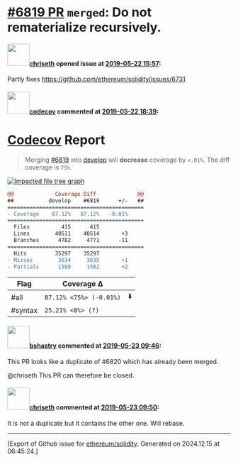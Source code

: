 # [\#6819 PR](https://github.com/ethereum/solidity/pull/6819) `merged`: Do not rematerialize recursively.

#### <img src="https://avatars.githubusercontent.com/u/9073706?v=4" width="50">[chriseth](https://github.com/chriseth) opened issue at [2019-05-22 15:57](https://github.com/ethereum/solidity/pull/6819):

Partly fixes https://github.com/ethereum/solidity/issues/6731

#### <img src="https://avatars.githubusercontent.com/in/254?v=4" width="50">[codecov](https://github.com/apps/codecov) commented at [2019-05-22 18:39](https://github.com/ethereum/solidity/pull/6819#issuecomment-494916458):

# [Codecov](https://codecov.io/gh/ethereum/solidity/pull/6819?src=pr&el=h1) Report
> Merging [#6819](https://codecov.io/gh/ethereum/solidity/pull/6819?src=pr&el=desc) into [develop](https://codecov.io/gh/ethereum/solidity/commit/a86a88f1233bd2049770a91aa917ccf031fa1406?src=pr&el=desc) will **decrease** coverage by `<.01%`.
> The diff coverage is `75%`.

[![Impacted file tree graph](https://codecov.io/gh/ethereum/solidity/pull/6819/graphs/tree.svg?width=650&token=87PGzVEwU0&height=150&src=pr)](https://codecov.io/gh/ethereum/solidity/pull/6819?src=pr&el=tree)

```diff
@@             Coverage Diff             @@
##           develop    #6819      +/-   ##
===========================================
- Coverage    87.12%   87.12%   -0.01%     
===========================================
  Files          415      415              
  Lines        40511    40514       +3     
  Branches      4782     4771      -11     
===========================================
  Hits         35297    35297              
- Misses        3634     3635       +1     
- Partials      1580     1582       +2
```

| Flag | Coverage Δ | |
|---|---|---|
| #all | `87.12% <75%> (-0.01%)` | :arrow_down: |
| #syntax | `25.21% <0%> (?)` | |

#### <img src="https://avatars.githubusercontent.com/u/2388185?v=4" width="50">[bshastry](https://github.com/bshastry) commented at [2019-05-23 09:46](https://github.com/ethereum/solidity/pull/6819#issuecomment-495148086):

This PR looks like a duplicate of #6820 which has already been merged. 

@chriseth This PR can therefore be closed.

#### <img src="https://avatars.githubusercontent.com/u/9073706?v=4" width="50">[chriseth](https://github.com/chriseth) commented at [2019-05-23 09:50](https://github.com/ethereum/solidity/pull/6819#issuecomment-495149319):

It is not a duplicate but it contains the other one. Will rebase.


-------------------------------------------------------------------------------



[Export of Github issue for [ethereum/solidity](https://github.com/ethereum/solidity). Generated on 2024.12.15 at 06:45:24.]
